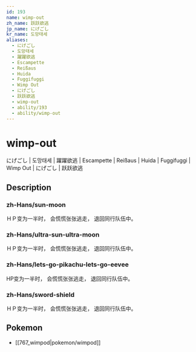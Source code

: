 ```yaml
---
id: 193
name: wimp-out
zh_name: 跃跃欲逃
jp_name: にげごし
kr_name: 도망태세
aliases:
  - にげごし
  - 도망태세
  - 躍躍欲逃
  - Escampette
  - Reißaus
  - Huida
  - Fuggifuggi
  - Wimp Out
  - にげごし
  - 跃跃欲逃
  - wimp-out
  - ability/193
  - ability/wimp-out
---
```

# wimp-out

にげごし | 도망태세 | 躍躍欲逃 | Escampette | Reißaus | Huida | Fuggifuggi | Wimp Out | にげごし | 跃跃欲逃

## Description

### zh-Hans/sun-moon

ＨＰ变为一半时，
会慌慌张张逃走，
退回同行队伍中。

### zh-Hans/ultra-sun-ultra-moon

ＨＰ变为一半时，
会慌慌张张逃走，
退回同行队伍中。

### zh-Hans/lets-go-pikachu-lets-go-eevee

HP变为一半时，
会慌慌张张逃走，
退回同行队伍中。

### zh-Hans/sword-shield

ＨＰ变为一半时，
会慌慌张张逃走，
退回同行队伍中。

## Pokemon

- [[767_wimpod|pokemon/wimpod]]

